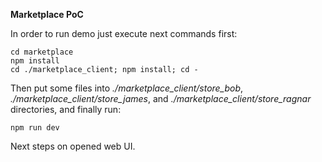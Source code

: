 **Marketplace PoC**

In order to run demo just execute next commands first:

```
cd marketplace
npm install
cd ./marketplace_client; npm install; cd -
```

Then put some files into _./marketplace_client/store_bob_, _./marketplace_client/store_james_, and _./marketplace_client/store_ragnar_ directories, and finally run:

`npm run dev`

Next steps on opened web UI.
